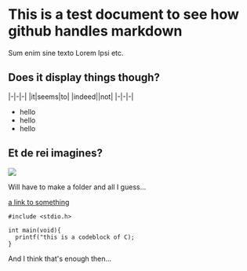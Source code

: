 # This is a test document to see how github handles markdown 

Sum enim sine texto Lorem Ipsi etc. 

## Does it display things though? 

|-|-|-|
|it|seems|to|
|indeed||not|
|-|-|-|

- hello
- hello 
- hello

## Et de rei imagines? 

![](images/image.png)

Will have to make a folder and all I guess... 

[a link to something](https://something.com)

```
#include <stdio.h>

int main(void){
  printf("this is a codeblock of C);
}

```

And I think that's enough then... 
